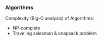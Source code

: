 ### Algorithms

Complexity (Big-O analysis) of Algorithms:

- NP-complete
- Traveling salesman & knapsack problem
